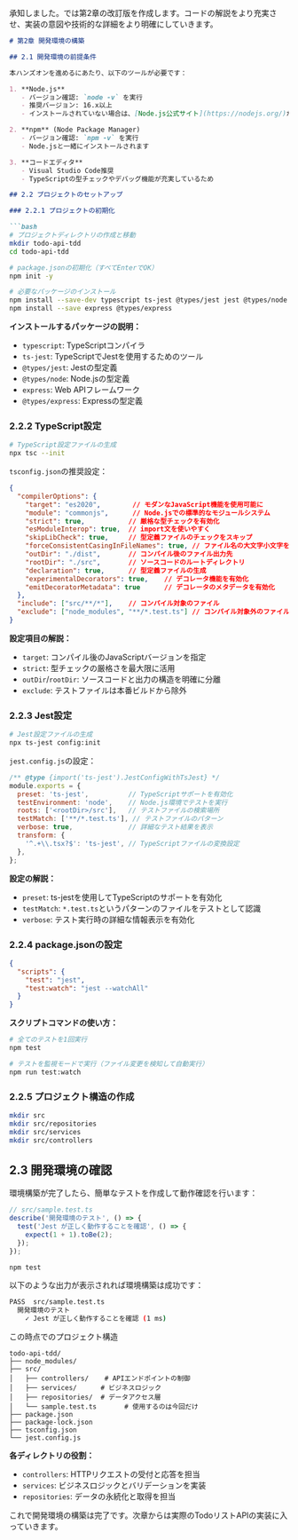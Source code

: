 承知しました。では第2章の改訂版を作成します。コードの解説をより充実させ、実装の意図や技術的な詳細をより明確にしていきます。

```markdown
# 第2章 開発環境の構築

## 2.1 開発環境の前提条件

本ハンズオンを進めるにあたり、以下のツールが必要です：

1. **Node.js**
   - バージョン確認: `node -v` を実行
   - 推奨バージョン: 16.x以上
   - インストールされていない場合は、[Node.js公式サイト](https://nodejs.org/)からダウンロード

2. **npm** (Node Package Manager)
   - バージョン確認: `npm -v` を実行
   - Node.jsと一緒にインストールされます

3. **コードエディタ**
   - Visual Studio Code推奨
   - TypeScriptの型チェックやデバッグ機能が充実しているため

## 2.2 プロジェクトのセットアップ

### 2.2.1 プロジェクトの初期化

```bash
# プロジェクトディレクトリの作成と移動
mkdir todo-api-tdd
cd todo-api-tdd

# package.jsonの初期化（すべてEnterでOK）
npm init -y

# 必要なパッケージのインストール
npm install --save-dev typescript ts-jest @types/jest jest @types/node
npm install --save express @types/express
```

**インストールするパッケージの説明：**
- `typescript`: TypeScriptコンパイラ
- `ts-jest`: TypeScriptでJestを使用するためのツール
- `@types/jest`: Jestの型定義
- `@types/node`: Node.jsの型定義
- `express`: Web APIフレームワーク
- `@types/express`: Expressの型定義

### 2.2.2 TypeScript設定

```bash
# TypeScript設定ファイルの生成
npx tsc --init
```

`tsconfig.json`の推奨設定：

```json
{
  "compilerOptions": {
    "target": "es2020",        // モダンなJavaScript機能を使用可能に
    "module": "commonjs",      // Node.jsでの標準的なモジュールシステム
    "strict": true,           // 厳格な型チェックを有効化
    "esModuleInterop": true,  // import文を使いやすく
    "skipLibCheck": true,     // 型定義ファイルのチェックをスキップ
    "forceConsistentCasingInFileNames": true, // ファイル名の大文字小文字を厳格に
    "outDir": "./dist",       // コンパイル後のファイル出力先
    "rootDir": "./src",       // ソースコードのルートディレクトリ
    "declaration": true,      // 型定義ファイルの生成
    "experimentalDecorators": true,    // デコレータ機能を有効化
    "emitDecoratorMetadata": true      // デコレータのメタデータを有効化
  },
  "include": ["src/**/*"],    // コンパイル対象のファイル
  "exclude": ["node_modules", "**/*.test.ts"] // コンパイル対象外のファイル
}
```

**設定項目の解説：**
- `target`: コンパイル後のJavaScriptバージョンを指定
- `strict`: 型チェックの厳格さを最大限に活用
- `outDir`/`rootDir`: ソースコードと出力の構造を明確に分離
- `exclude`: テストファイルは本番ビルドから除外

### 2.2.3 Jest設定

```bash
# Jest設定ファイルの生成
npx ts-jest config:init
```

`jest.config.js`の設定：

```javascript
/** @type {import('ts-jest').JestConfigWithTsJest} */
module.exports = {
  preset: 'ts-jest',          // TypeScriptサポートを有効化
  testEnvironment: 'node',    // Node.js環境でテストを実行
  roots: ['<rootDir>/src'],   // テストファイルの検索場所
  testMatch: ['**/*.test.ts'], // テストファイルのパターン
  verbose: true,              // 詳細なテスト結果を表示
  transform: {
    '^.+\\.tsx?$': 'ts-jest', // TypeScriptファイルの変換設定
  },
};
```

**設定の解説：**
- `preset`: ts-jestを使用してTypeScriptのサポートを有効化
- `testMatch`: `*.test.ts`というパターンのファイルをテストとして認識
- `verbose`: テスト実行時の詳細な情報表示を有効化

### 2.2.4 package.jsonの設定

```json
{
  "scripts": {
    "test": "jest",
    "test:watch": "jest --watchAll"
  }
}
```

**スクリプトコマンドの使い方：**
```bash
# 全てのテストを1回実行
npm test

# テストを監視モードで実行（ファイル変更を検知して自動実行）
npm run test:watch
```

### 2.2.5 プロジェクト構造の作成

```bash
mkdir src
mkdir src/repositories
mkdir src/services
mkdir src/controllers
```

## 2.3 開発環境の確認

環境構築が完了したら、簡単なテストを作成して動作確認を行います：

```typescript
// src/sample.test.ts
describe('開発環境のテスト', () => {
  test('Jest が正しく動作することを確認', () => {
    expect(1 + 1).toBe(2);
  });
});
```

```bash
npm test
```

以下のような出力が表示されれば環境構築は成功です：
```bash
PASS  src/sample.test.ts
  開発環境のテスト
    ✓ Jest が正しく動作することを確認 (1 ms)
```


この時点でのプロジェクト構造
```
todo-api-tdd/
├── node_modules/
├── src/
│   ├── controllers/    # APIエンドポイントの制御
│   ├── services/      # ビジネスロジック
│   ├── repositories/  # データアクセス層
│   └── sample.test.ts       # 使用するのは今回だけ
├── package.json
├── package-lock.json
├── tsconfig.json
└── jest.config.js
```

**各ディレクトリの役割：**
- `controllers`: HTTPリクエストの受付と応答を担当
- `services`: ビジネスロジックとバリデーションを実装
- `repositories`: データの永続化と取得を担当

これで開発環境の構築は完了です。次章からは実際のTodoリストAPIの実装に入っていきます。

